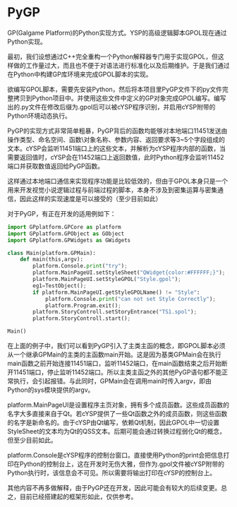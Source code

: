 # PyGP
GP(Galgame Platform)的Python实现方式。YSP的高级逻辑脚本GPOL现在通过Python实现。

最初，我们设想通过C++完全重构一个Python解释器专门用于实现GPOL，但这样做的工作量过大，而且也不便于对语法进行标准化以及后期维护。于是我们通过在Python中构建GP库环境来完成GPOL脚本的实现。

欲编写GPOL脚本，需要先安装Python，然后将本项目里PyGP文件下的py文件完整拷贝到Python项目中。并使用这些文件中定义的GP对象完成GPOL编写。编写出的.py文件在修改后缀为.gpol后可以被cYSP程序识别，并启用cYSP附带的Python环境动态执行。

PyGP的实现方式非常简单粗暴，PyGP背后的函数均能够对本地端口11451发送由操作类型、命名空间、函数\对象名称、参数内容、返回要求等3~5个字段组成的文本。cYSP会监听11451端口上的这些文本，并解析为cYSP程序内部的函数，当需要返回值时，cYSP会在11452端口上返回数值，此时Python程序会监听11452端口并获取数值返回给PyGP函数。

这样通过本地端口通信来实现程序功能是比较低效的，但由于GPOL本身只是一个用来开发视觉小说逻辑过程与前端过程的脚本，本身不涉及到密集运算与密集通信，因此这样的实现速度是可以接受的（至少目前如此）

对于PyGP，有正在开发的适用例如下：

```python
import GPplatform.GPCore as platform
import GPplatform.GPObject as GObject
import GPplatform.GPWidgets as GWidgets

class Main(platform.GPMain):
    def main(this,argv):
        platform.Console.print("try");
        platform.MainPageUI.setStyleSheet("QWidget{color:#FFFFFF;}");
        platform.MainPageUI.setStyleGPOL("Style.gpol");
        eg1=TestObject();
        if platform.MainPageUI.getStyleGPOLName() != "Style":
            platform.Console.print("can not set Style Correctly");
            platform.Program.exit();
        platform.StoryControll.setStoryEntrance("TS1.spol");
        platform.StoryControll.start();

Main()
```

在上面的例子中，我们可以看到PyGP引入了主类主函的概念，即GPOL脚本必须从一个继承GPMain的主类的主函数main开始。这是因为基类GPMain会在执行main函数之前开始连接11451端口，监听11452端口，在main函数结束之后开始断开11451端口，停止监听11452端口。所以主类主函之外的其他PyGP语句都不能正常执行，会引起报错。与此同时，GPMain会在调用main时传入argv，即由Python的sys模块提供的argv。

platform.MainPageUI是设置程序主页对象，拥有多个成员函数。这些成员函数的名字大多直接来自于Qt。若cYSP提供了一些Qt函数之外的成员函数，则这些函数的名字是新命名的。由于cYSP由Qt编写，依赖Qt机制，因此GPOL中一切设置StyleSheet的文本均为Qt的QSS文本。后期可能会通过转换过程弱化Qt的概念，但至少目前如此。

platform.Console是cYSP程序的控制台窗口。直接使用Python的print会把信息打印在Python的控制台上，这在开发时无伤大雅，但作为.gpol文件被cYSP附带的Python执行时，该信息会不可见。所以需要将输出打印在cYSP的控制台上。

其他内容不再多做解释，由于PyGP还在开发，因此可能会有较大的后续变更。总之，目前已经搭建起的框架形如此，仅供参考。
